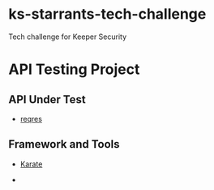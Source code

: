 # ks-starrants-tech-challenge
Tech challenge for Keeper Security

# API Testing Project

## API Under Test

- [reqres](ttps://reqres.in)

## Framework and Tools

- [Karate](https://www.karatelabs.io/)


- 

